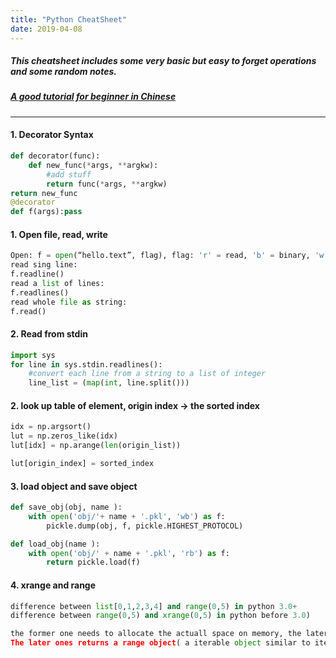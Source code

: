 ```yaml
---
title: "Python CheatSheet"
date: 2019-04-08
---
```

##### This cheatsheet includes some very basic but easy to forget operations and some random notes.
##### [A good tutorial for beginner in Chinese](https://gist.github.com/SEKIRO-J/217f84929b37d40b827abbb1b6796342)
---------------------
#### 1. Decorator Syntax
```Python
def decorator(func):  
	def new_func(*args, **argkw):  
		#add stuff   
		return func(*args, **argkw)
return new_func  
@decorator  
def f(args):pass
```

#### 1. Open file, read, write
```Python
Open: f = open(“hello.text”, flag), flag: 'r' = read, 'b' = binary, 'w' = write
read sing line:
f.readline() 
read a list of lines:
f.readlines()
read whole file as string:
f.read()
```
#### 2.  Read from stdin
```Python
import sys
for line in sys.stdin.readlines():
	#convert each line from a string to a list of integer
	line_list = (map(int, line.split()))
```
#### 2.  look up table of element, origin index -> the sorted index
```Python
idx = np.argsort()
lut = np.zeros_like(idx)  
lut[idx] = np.arange(len(origin_list))

lut[origin_index] = sorted_index
```

#### 3. load object and save object
```Python
def save_obj(obj, name ):
    with open('obj/'+ name + '.pkl', 'wb') as f:
        pickle.dump(obj, f, pickle.HIGHEST_PROTOCOL)

def load_obj(name ):
    with open('obj/' + name + '.pkl', 'rb') as f:
        return pickle.load(f)
```

#### 4.   xrange and range
```Python
difference between list[0,1,2,3,4] and range(0,5) in python 3.0+
difference between range(0,5) and xrange(0,5) in python before 3.0)

the former one needs to allocate the actuall space on memory, the later one doesn't have to.
The later ones returns a range object( a iterable object similar to iteratorbut allows random access), so allocate memory on demand.
```

<!--stackedit_data:
eyJoaXN0b3J5IjpbNzY5NDQxMjg5LDEwNjU5ODA0NTQsMTYyNT
U0MDIwMiwxMTkzNTE5MzgwXX0=
-->